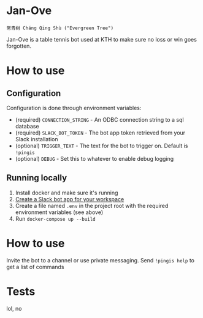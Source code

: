 # Jan-Ove

```
常青树 Cháng Qīng Shù ("Evergreen Tree")
```

Jan-Ove is a table tennis bot used at KTH to make sure no loss or win goes forgotten.

# How to use

## Configuration

Configuration is done through environment variables:

* (required) `CONNECTION_STRING` - An ODBC connection string to a sql database
* (required) `SLACK_BOT_TOKEN` - The bot app token retrieved from your Slack installation
* (optional) `TRIGGER_TEXT` - The text for the bot to trigger on. Default is `!pingis`
* (optional) `DEBUG` - Set this to whatever to enable debug logging

## Running locally

1) Install docker and make sure it's running
2) [Create a Slack bot app for your workspace](https://get.slack.help/hc/en-us/articles/115005265703-Create-a-bot-for-your-workspace#-create-a-bot)
3) Create a file named `.env` in the project root with the required environment variables (see above)
4) Run `docker-compose up --build`

# How to use

Invite the bot to a channel or use private messaging. Send `!pingis help` to get a list of commands

# Tests

lol, no
